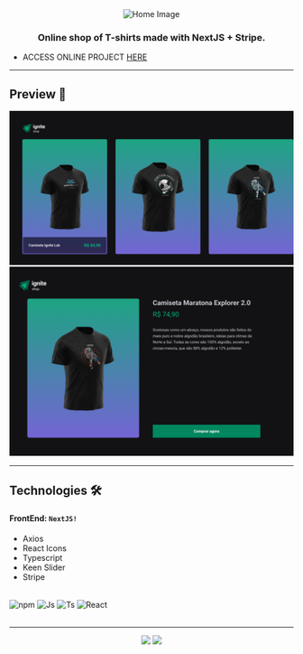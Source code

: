<div align="center">
 <img src="https://user-images.githubusercontent.com/84635540/210189717-f2c86bbe-27ff-48ac-a4dc-a7e866d3ccd3.png" width="250px" alt="Home Image"/>
</div>

<h3 align="center">Online shop of T-shirts made with NextJS + Stripe.</h3>

- ACCESS ONLINE PROJECT [HERE](https://04-ignite-shop-nw91.vercel.app/)

---

<h2>Preview 🎥</h2>


<img src="./src/assets/screen-shot.png">
<img src="./src/assets/screen-shot-2.png">


---

<h2>Technologies  🛠</h2>

#### FrontEnd: `NextJS!`

- Axios
- React Icons
- Typescript
- Keen Slider
- Stripe

<div style="display: inline_block"><br>
  <img align="center" alt="npm" height="35" width="45" src="https://cdn.jsdelivr.net/gh/devicons/devicon/icons/npm/npm-original-wordmark.svg" />
  <img align="center" alt="Js" height="35" width="45"  src="https://cdn.jsdelivr.net/gh/devicons/devicon/icons/javascript/javascript-plain.svg">
  <img align="center" alt="Ts" height="35" width="45" src="https://cdn.jsdelivr.net/gh/devicons/devicon/icons/typescript/typescript-plain.svg">
  <img align="center" alt="React" height="35" width="45" src="https://cdn.jsdelivr.net/gh/devicons/devicon/icons/react/react-original.svg">
 </div>

<br>

---

<div id="footer" align="center"><a href="https://www.linkedin.com/in/desir%C3%A8e-camille-v-possiedi-71bb12161/" target="_blank"><img src="https://img.shields.io/badge/-LinkedIn-%230077B5?style=for-the-badge&logo=linkedin&logoColor=white" target="_blank"></a>
<a href = "mailto:desireecamillevieira@gmail.com"><img src="https://img.shields.io/badge/-Gmail-%23333?style=for-the-badge&logo=gmail&logoColor=white" target="_blank"></a></div>
